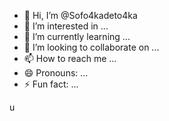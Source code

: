 - 👋 Hi, I’m @Sofo4kadeto4ka
- 👀 I’m interested in ...
- 🌱 I’m currently learning ...
- 💞️ I’m looking to collaborate on ...
- 📫 How to reach me ...
- 😄 Pronouns: ...
- ⚡ Fun fact: ...

<!---
Sofo4kadeto4ka/Sofo4kadeto4ka is a ✨ special ✨ repository because its `README.md` (this file) appears on your GitHub profile.
You can click the Preview li
nk to take a look at your changes.
--->


  

 u

